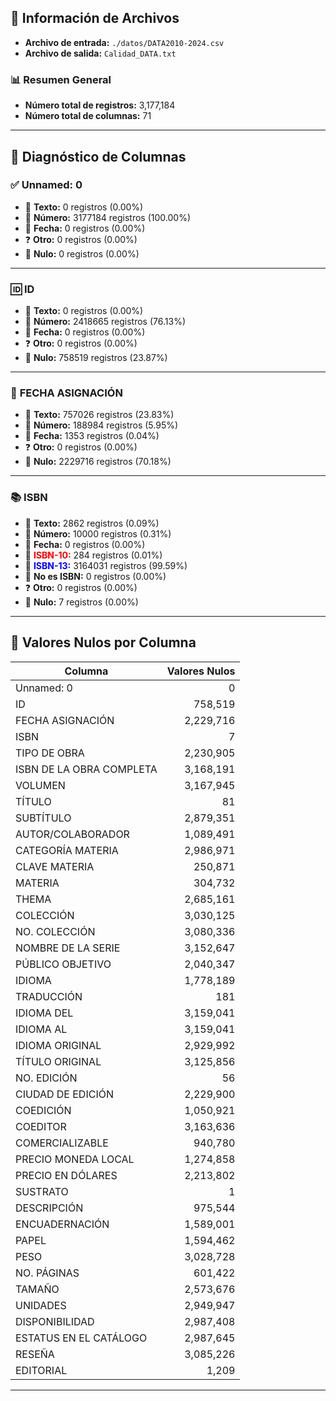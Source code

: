 
## 📂 **Información de Archivos**
- **Archivo de entrada:** `./datos/DATA2010-2024.csv`
- **Archivo de salida:** `Calidad_DATA.txt`

### 📊 **Resumen General**
- **Número total de registros:** 3,177,184
- **Número total de columnas:** 71

---

## 🧪 **Diagnóstico de Columnas**

### ✅ **Unnamed: 0**
- 📝 **Texto:**          0 registros (0.00%)
- 🔢 **Número:**    3177184 registros (100.00%)
- 📅 **Fecha:**          0 registros (0.00%)
- ❓ **Otro:**          0 registros (0.00%)
- 🚫 **Nulo:**          0 registros (0.00%)

---

### 🆔 **ID**
- 📝 **Texto:**          0 registros (0.00%)
- 🔢 **Número:**    2418665 registros (76.13%)
- 📅 **Fecha:**          0 registros (0.00%)
- ❓ **Otro:**          0 registros (0.00%)
- 🚫 **Nulo:**     758519 registros (23.87%)

---

### 📅 **FECHA ASIGNACIÓN**
- 📝 **Texto:**     757026 registros (23.83%)
- 🔢 **Número:**     188984 registros (5.95%)
- 📅 **Fecha:**       1353 registros (0.04%)
- ❓ **Otro:**          0 registros (0.00%)
- 🚫 **Nulo:**    2229716 registros (70.18%)

---

### 📚 **ISBN**
- 📝 **Texto:**       2862 registros (0.09%)
- 🔢 **Número:**      10000 registros (0.31%)
- 📅 **Fecha:**          0 registros (0.00%)
- 🔖 **<span style="color:red;">ISBN-10:</span>**        284 registros (0.01%)
- 🔖 **<span style="color:blue;">ISBN-13:</span>**    3164031 registros (99.59%)
- 🚫 **No es ISBN:**          0 registros (0.00%)
- ❓ **Otro:**          0 registros (0.00%)
- 🚫 **Nulo:**          7 registros (0.00%)

---

## 🚫 **Valores Nulos por Columna**
| **Columna** | **Valores Nulos** |
|------------|-------------------:|
| Unnamed: 0 |       0 |
| ID |  758,519 |
| FECHA ASIGNACIÓN | 2,229,716 |
| ISBN |          7 |
| TIPO DE OBRA | 2,230,905 |
| ISBN DE LA OBRA COMPLETA | 3,168,191 |
| VOLUMEN | 3,167,945 |
| TÍTULO |         81 |
| SUBTÍTULO | 2,879,351 |
| AUTOR/COLABORADOR | 1,089,491 |
| CATEGORÍA MATERIA | 2,986,971 |
| CLAVE MATERIA |   250,871 |
| MATERIA |   304,732 |
| THEMA | 2,685,161 |
| COLECCIÓN | 3,030,125 |
| NO. COLECCIÓN | 3,080,336 |
| NOMBRE DE LA SERIE | 3,152,647 |
| PÚBLICO OBJETIVO | 2,040,347 |
| IDIOMA | 1,778,189 |
| TRADUCCIÓN |       181 |
| IDIOMA DEL | 3,159,041 |
| IDIOMA AL | 3,159,041 |
| IDIOMA ORIGINAL | 2,929,992 |
| TÍTULO ORIGINAL | 3,125,856 |
| NO. EDICIÓN |        56 |
| CIUDAD DE EDICIÓN | 2,229,900 |
| COEDICIÓN | 1,050,921 |
| COEDITOR | 3,163,636 |
| COMERCIALIZABLE |   940,780 |
| PRECIO MONEDA LOCAL | 1,274,858 |
| PRECIO EN DÓLARES | 2,213,802 |
| SUSTRATO |         1 |
| DESCRIPCIÓN |   975,544 |
| ENCUADERNACIÓN | 1,589,001 |
| PAPEL | 1,594,462 |
| PESO | 3,028,728 |
| NO. PÁGINAS |   601,422 |
| TAMAÑO | 2,573,676 |
| UNIDADES | 2,949,947 |
| DISPONIBILIDAD | 2,987,408 |
| ESTATUS EN EL CATÁLOGO | 2,987,645 |
| RESEÑA | 3,085,226 |
| EDITORIAL |     1,209 |

---
